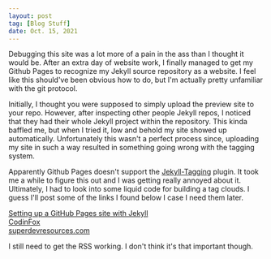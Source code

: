 ```yaml
---
layout: post
tag: [Blog Stuff]
date: Oct. 15, 2021
---
```


Debugging this site was a lot more of a pain in the ass than I thought it would be. After an extra day of website work, I finally managed to get my Github Pages to recognize my Jekyll source repository as a website. I feel like this should've been obvious how to do, but I'm actually pretty unfamiliar with the git protocol.

Initially, I thought you were supposed to simply upload the preview site to your repo. However, after inspecting other people Jekyll repos, I noticed that they had their whole Jekyll project within the repository. This kinda baffled me, but when I tried it, low and behold my site showed up automatically. Unfortunately this wasn't a perfect process since, uploading my site in such a way resulted in something going wrong with the tagging system.

Apparently Github Pages doesn't support the [Jekyll-Tagging](https://github.com/pattex/jekyll-tagging) plugin. It took me a while to figure this out and I was getting really annoyed about it. Ultimately, I had to look into some liquid code for building a tag clouds. I guess I'll post some of the links I found below I case I need them later.

[Setting up a GitHub Pages site with Jekyll](https://docs.github.com/en/pages/setting-up-a-github-pages-site-with-jekyll)\
[CodinFox](https://codinfox.github.io/dev/2015/03/06/use-tags-and-categories-in-your-jekyll-based-github-pages/)\
[superdevresources.com](https://superdevresources.com/tag-cloud-jekyll/)

I still need to get the RSS working. I don't think it's that important though.
